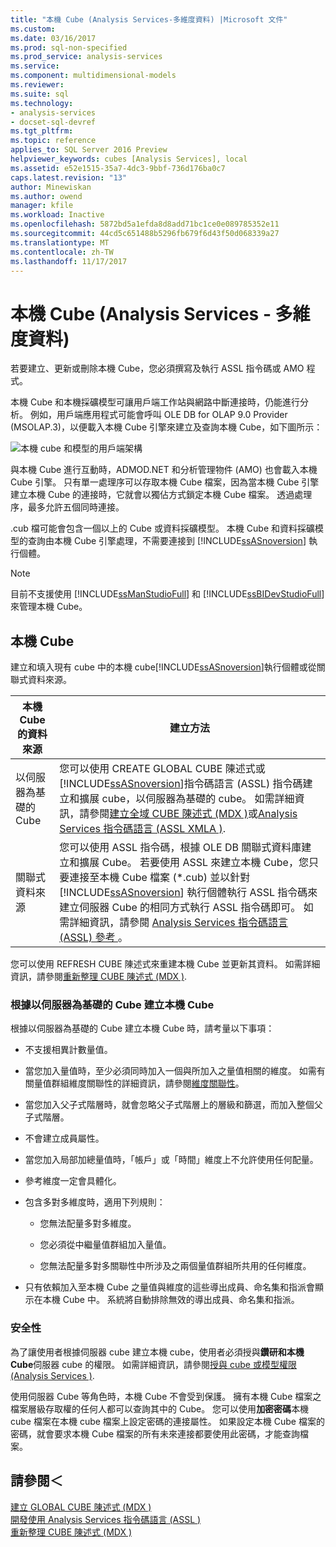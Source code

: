 ```yaml
---
title: "本機 Cube (Analysis Services-多維度資料) |Microsoft 文件"
ms.custom: 
ms.date: 03/16/2017
ms.prod: sql-non-specified
ms.prod_service: analysis-services
ms.service: 
ms.component: multidimensional-models
ms.reviewer: 
ms.suite: sql
ms.technology:
- analysis-services
- docset-sql-devref
ms.tgt_pltfrm: 
ms.topic: reference
applies_to: SQL Server 2016 Preview
helpviewer_keywords: cubes [Analysis Services], local
ms.assetid: e52e1515-35a7-4dc3-9bbf-736d176ba0c7
caps.latest.revision: "13"
author: Minewiskan
ms.author: owend
manager: kfile
ms.workload: Inactive
ms.openlocfilehash: 5872bd5a1efda8d8add71bc1ce0e089785352e11
ms.sourcegitcommit: 44cd5c651488b5296fb679f6d43f50d068339a27
ms.translationtype: MT
ms.contentlocale: zh-TW
ms.lasthandoff: 11/17/2017
---
```

# <a name="local-cubes-analysis-services---multidimensional-data"></a>本機 Cube (Analysis Services - 多維度資料)
  若要建立、更新或刪除本機 Cube，您必須撰寫及執行 ASSL 指令碼或 AMO 程式。  
  
 本機 Cube 和本機採礦模型可讓用戶端工作站與網路中斷連接時，仍能進行分析。 例如，用戶端應用程式可能會呼叫 OLE DB for OLAP 9.0 Provider (MSOLAP.3)，以便載入本機 Cube 引擎來建立及查詢本機 Cube，如下圖所示：  
  
 ![本機 cube 和模型的用戶端架構](../../../analysis-services/multidimensional-models/olap-physical/media/as-localcubearch9.gif "本機 cube 和模型的用戶端架構")  
  
 與本機 Cube 進行互動時，ADMOD.NET 和分析管理物件 (AMO) 也會載入本機 Cube 引擎。 只有單一處理序可以存取本機 Cube 檔案，因為當本機 Cube 引擎建立本機 Cube 的連接時，它就會以獨佔方式鎖定本機 Cube 檔案。 透過處理序，最多允許五個同時連接。  
  
 .cub 檔可能會包含一個以上的 Cube 或資料採礦模型。 本機 Cube 和資料採礦模型的查詢由本機 Cube 引擎處理，不需要連接到 [!INCLUDE[ssASnoversion](../../../includes/ssasnoversion-md.md)] 執行個體。  
  
> [!NOTE]  
>  目前不支援使用 [!INCLUDE[ssManStudioFull](../../../includes/ssmanstudiofull-md.md)] 和 [!INCLUDE[ssBIDevStudioFull](../../../includes/ssbidevstudiofull-md.md)] 來管理本機 Cube。  
  
## <a name="local-cubes"></a>本機 Cube  
 建立和填入現有 cube 中的本機 cube[!INCLUDE[ssASnoversion](../../../includes/ssasnoversion-md.md)]執行個體或從關聯式資料來源。  
  
|本機 Cube 的資料來源|建立方法|  
|------------------------------------|---------------------|  
|以伺服器為基礎的 Cube|您可以使用 CREATE GLOBAL CUBE 陳述式或[!INCLUDE[ssASnoversion](../../../includes/ssasnoversion-md.md)]指令碼語言 (ASSL) 指令碼建立和擴展 cube，以伺服器為基礎的 cube。 如需詳細資訊，請參閱[建立全域 CUBE 陳述式 &#40;MDX &#41;](../../../mdx/mdx-data-definition-create-global-cube.md)或[Analysis Services 指令碼語言 &#40;ASSL XMLA &#41;](../../../analysis-services/scripting/analysis-services-scripting-language-assl-for-xmla.md).|  
|關聯式資料來源|您可以使用 ASSL 指令碼，根據 OLE DB 關聯式資料庫建立和擴展 Cube。 若要使用 ASSL 來建立本機 Cube，您只要連接至本機 Cube 檔案 (*.cub) 並以針對 [!INCLUDE[ssASnoversion](../../../includes/ssasnoversion-md.md)] 執行個體執行 ASSL 指令碼來建立伺服器 Cube 的相同方式執行 ASSL 指令碼即可。 如需詳細資訊，請參閱 [Analysis Services 指令碼語言 &#40;ASSL&#41; 參考 ](../../../analysis-services/scripting/analysis-services-scripting-language-assl-for-xmla.md)。|  
  
 您可以使用 REFRESH CUBE 陳述式來重建本機 Cube 並更新其資料。 如需詳細資訊，請參閱[重新整理 CUBE 陳述式 &#40;MDX &#41;](../../../mdx/mdx-data-definition-refresh-cube.md).  
  
### <a name="local-cubes-created-from-server-based-cubes"></a>根據以伺服器為基礎的 Cube 建立本機 Cube  
 根據以伺服器為基礎的 Cube 建立本機 Cube 時，請考量以下事項：  
  
-   不支援相異計數量值。  
  
-   當您加入量值時，至少必須同時加入一個與所加入之量值相關的維度。 如需有關量值群組維度關聯性的詳細資訊，請參閱[維度關聯性](../../../analysis-services/multidimensional-models-olap-logical-cube-objects/dimension-relationships.md)。  
  
-   當您加入父子式階層時，就會忽略父子式階層上的層級和篩選，而加入整個父子式階層。  
  
-   不會建立成員屬性。  
  
-   當您加入局部加總量值時，「帳戶」或「時間」維度上不允許使用任何配量。  
  
-   參考維度一定會具體化。  
  
-   包含多對多維度時，適用下列規則：  
  
    -   您無法配量多對多維度。  
  
    -   您必須從中繼量值群組加入量值。  
  
    -   您無法配量多對多關聯性中所涉及之兩個量值群組所共用的任何維度。  
  
-   只有依賴加入至本機 Cube 之量值與維度的這些導出成員、命名集和指派會顯示在本機 Cube 中。 系統將自動排除無效的導出成員、命名集和指派。  
  
### <a name="security"></a>安全性  
 為了讓使用者根據伺服器 cube 建立本機 cube，使用者必須授與**鑽研和本機 Cube**伺服器 cube 的權限。 如需詳細資訊，請參閱[授與 cube 或模型權限 &#40;Analysis Services &#41;](../../../analysis-services/multidimensional-models/grant-cube-or-model-permissions-analysis-services.md).  
  
 使用伺服器 Cube 等角色時，本機 Cube 不會受到保護。 擁有本機 Cube 檔案之檔案層級存取權的任何人都可以查詢其中的 Cube。 您可以使用**加密密碼**本機 cube 檔案在本機 cube 檔案上設定密碼的連接屬性。 如果設定本機 Cube 檔案的密碼，就會要求本機 Cube 檔案的所有未來連接都要使用此密碼，才能查詢檔案。  
  
## <a name="see-also"></a>請參閱＜  
 [建立 GLOBAL CUBE 陳述式 &#40;MDX &#41;](../../../mdx/mdx-data-definition-create-global-cube.md)   
 [開發使用 Analysis Services 指令碼語言 &#40;ASSL &#41;](../../../analysis-services/multidimensional-models/scripting-language-assl/developing-with-analysis-services-scripting-language-assl.md)   
 [重新整理 CUBE 陳述式 &#40;MDX &#41;](../../../mdx/mdx-data-definition-refresh-cube.md)  
  
  
